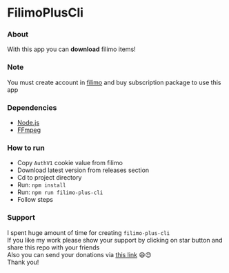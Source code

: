# FilimoPlusCli

### About

With this app you can **download** filimo items!

### Note

You must create account in [filimo](https://www.filimo.com) and buy subscription package to use this app

### Dependencies

+ [Node.js](https://nodejs.org/en)
+ [FFmpeg](https://www.ffmpeg.org)

### How to run

+ Copy `AuthV1` cookie value from filimo
+ Download latest version from releases section
+ Cd to project directory
+ Run: `npm install`
+ Run: `npm run filimo-plus-cli`
+ Follow steps

### Support

I spent huge amount of time for creating `filimo-plus-cli`<br />
If you like my work please show your support by clicking on star button and share this repo with your friends<br />
Also you can send your donations via [this link](https://zarinp.al/@saeedpooyanfar) 😄😍<br />
Thank you!
